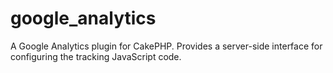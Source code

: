 google_analytics
================

A Google Analytics plugin for CakePHP. Provides a server-side interface for configuring the tracking JavaScript code.
